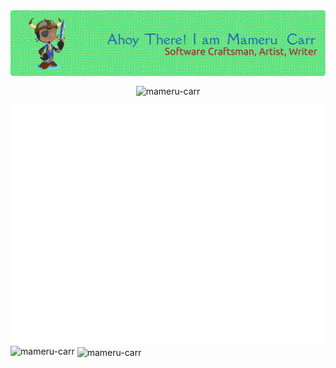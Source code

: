 <img align="center" src="./github-header-image.png" />

<p align="center"><img align="center" src="https://github-readme-streak-stats.herokuapp.com/?user=mameru-carr&" alt="mameru-carr" /></p>

<p><img align="left" src="github-metrics.svg"></p>


<p><img align="left" src="https://github-readme-stats.vercel.app/api/top-langs?username=mameru-carr&show_icons=true&locale=en&layout=compact" alt="mameru-carr" /></p>

<p>&nbsp;<img align="center" src="https://github-readme-stats.vercel.app/api?username=mameru-carr&show_icons=true&locale=en" alt="mameru-carr" /></p>

